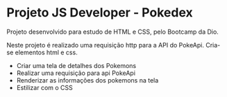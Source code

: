 # Projeto JS Developer - Pokedex

Projeto desenvolvido para estudo de HTML e CSS, pelo Bootcamp da Dio.

Neste projeto é realizado uma requisição http para a API do PokeApi. Cria-se elementos html e css.

- Criar uma tela de detalhes dos Pokemons
- Realizar uma requisição para api PokeApi
- Renderizar as informações dos pokemons na tela
- Estilizar com o CSS 
